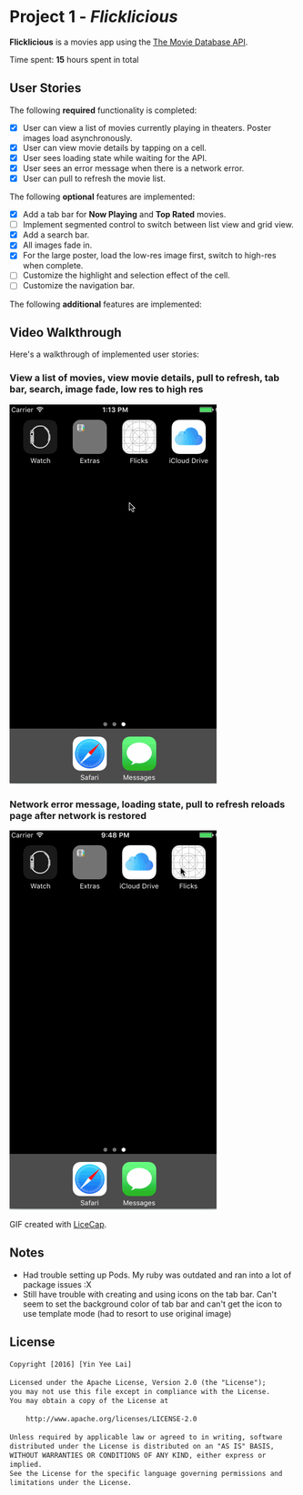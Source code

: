 # Project 1 - *Flicklicious*

**Flicklicious** is a movies app using the [The Movie Database API](http://docs.themoviedb.apiary.io/#).

Time spent: **15** hours spent in total

## User Stories

The following **required** functionality is completed:

- [x] User can view a list of movies currently playing in theaters. Poster images load asynchronously.
- [x] User can view movie details by tapping on a cell.
- [x] User sees loading state while waiting for the API.
- [x] User sees an error message when there is a network error.
- [x] User can pull to refresh the movie list.

The following **optional** features are implemented:

- [x] Add a tab bar for **Now Playing** and **Top Rated** movies.
- [ ] Implement segmented control to switch between list view and grid view.
- [x] Add a search bar.
- [x] All images fade in.
- [x] For the large poster, load the low-res image first, switch to high-res when complete.
- [ ] Customize the highlight and selection effect of the cell.
- [ ] Customize the navigation bar.

The following **additional** features are implemented:


## Video Walkthrough

Here's a walkthrough of implemented user stories:

### View a list of movies, view movie details, pull to refresh, tab bar, search, image fade, low res to high res
<img src='https://github.com/yylai/Flicklicious/blob/master/flick-walkthrough.gif' title='Video Walkthrough' width='' alt='Video Walkthrough' />

### Network error message, loading state, pull to refresh reloads page after network is restored
<img src='https://github.com/yylai/Flicklicious/blob/master/flick-walkthrough-error.gif' title='Video Walkthrough' width='' alt='Video Walkthrough' />

GIF created with [LiceCap](http://www.cockos.com/licecap/).

## Notes

- Had trouble setting up Pods. My ruby was outdated and ran into a lot of package issues :X
- Still have trouble with creating and using icons on the tab bar. Can't seem to set the background color of tab bar and can't get the icon to use template mode (had to resort to use original image)

## License

    Copyright [2016] [Yin Yee Lai]

    Licensed under the Apache License, Version 2.0 (the "License");
    you may not use this file except in compliance with the License.
    You may obtain a copy of the License at

        http://www.apache.org/licenses/LICENSE-2.0

    Unless required by applicable law or agreed to in writing, software
    distributed under the License is distributed on an "AS IS" BASIS,
    WITHOUT WARRANTIES OR CONDITIONS OF ANY KIND, either express or implied.
    See the License for the specific language governing permissions and
    limitations under the License.
